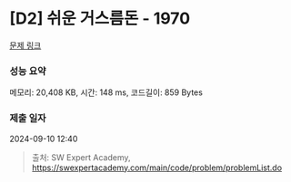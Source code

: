 # [D2] 쉬운 거스름돈 - 1970 

[문제 링크](https://swexpertacademy.com/main/code/problem/problemDetail.do?contestProbId=AV5PsIl6AXIDFAUq) 

### 성능 요약

메모리: 20,408 KB, 시간: 148 ms, 코드길이: 859 Bytes

### 제출 일자

2024-09-10 12:40



> 출처: SW Expert Academy, https://swexpertacademy.com/main/code/problem/problemList.do
